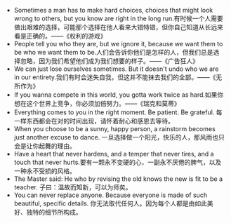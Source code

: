 - Sometimes a man has to make hard choices, choices that might look wrong to others, but you know are right in the long run.有时候一个人需要做出艰难的选择，可能那个选择在他人看来大错特错，但你自己知道从长远来看是正确的。——《权利的游戏》
- People tell you who they are, but we ignore it, because we want them to be who we want them to be.人们会告诉你他们是怎样的人，但我们总是选择忽略，因为我们希望他们成为我们想要的样子。——《广告狂人》
- We can just lose ourselves sometimes. But it doesn't undo who we are in our entirety.我们有时会迷失自我，但这并不能抹去我们的全部。——《无所作为》
- If you wanna compete in this world, you gotta work twice as hard.如果你想在这个世界上竞争，你必须加倍努力。——《瑞克和莫蒂》
- Everything comes to you in the right moment. Be patient. Be grateful. 每一样东西都会在对的时间出现，请怀着耐心和感恩去等待。
- When you choose to be a sunny, happy person, a rainstorm becomes just another excuse to dance. 一旦选择做一个阳光，快乐的人，那风雨也只会是让你起舞的理由。
- Have a heart that never hardens, and a temper that never tires, and a touch that never hurts.要有一颗永不变硬的心，一副永不厌倦的脾气，以及一种永不受损的风格。
- The Master said: He who by revising the old knows the new is fit to be a teacher. 子曰：温故而知新，可以为师矣。
- You can never replace anyone. Because everyone is made of such beautiful, specific details. 你无法取代任何人。因为每个人都是由如此美好、独特的细节所构成。

